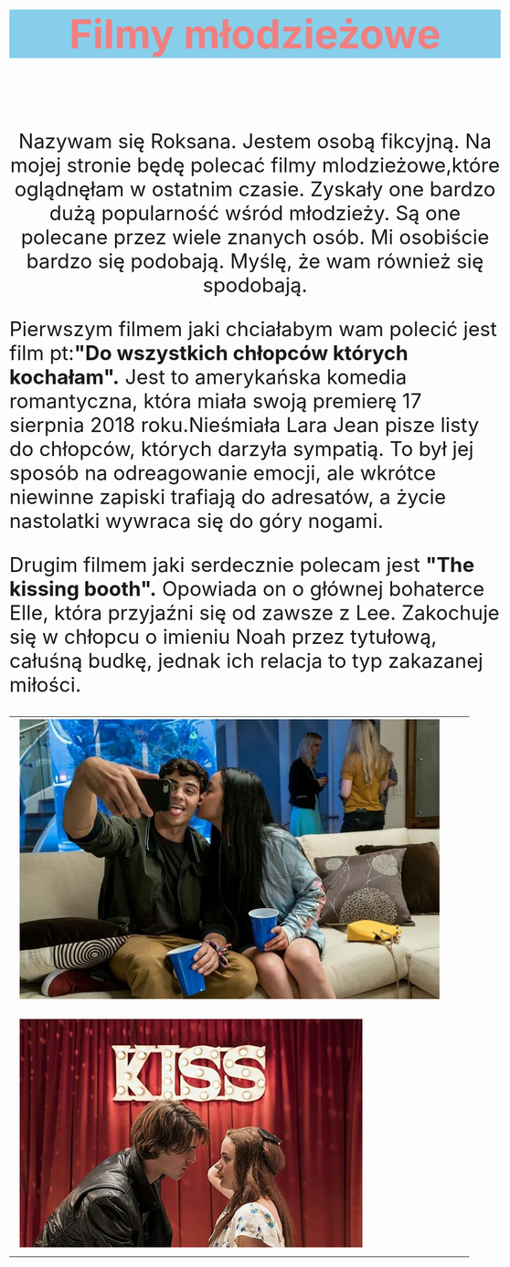 <HTML>
<HEAD>
<meta charset = "UTF-8">
<meta name = "description" content = "Roksana Królik">

<TITLE> Filmy młodzieżowe  </TITLE>

</HEAD>

<BODY style="font-size:35px;">

<H1 style="text-align: center; color: LightCoral; background-color: SkyBlue; "><b> Filmy młodzieżowe </b></H1><BR>
 
<TD>
 
<center>
 <TR style="font-size:17px;">
<P>Nazywam się Roksana.
Jestem osobą fikcyjną.
Na mojej stronie będę polecać filmy mlodzieżowe,które oglądnęłam w ostatnim czasie. Zyskały one bardzo dużą popularność wśród młodzieży. Są one polecane przez wiele znanych osób. Mi osobiście bardzo się podobają. Myślę, że wam również się spodobają.</P>
 </TR>
</center>

</TD>

<TABLE>

<TD>
 
<IMG SRC= 45809601_942289135965733_5688116822667165696_n.jpg  >
 
</TD>

 
 <TD>

<CENTER>
 <TR style="font-size:23px;">
 <P>Pierwszym filmem jaki chciałabym wam polecić jest film pt:<B>"Do wszystkich chłopców których kochałam".</B> Jest to amerykańska komedia romantyczna, która miała swoją premierę 17 sierpnia 2018 roku.Nieśmiała Lara Jean pisze listy do chłopców, których darzyła sympatią. To był jej sposób na odreagowanie emocji, ale wkrótce niewinne zapiski trafiają do adresatów, a życie nastolatki wywraca się do góry nogami. </P> 
 </TR>
 </CENTER>
  
</TD>

<TR>

<TD> 
 
 <CENTER>      
 <TR style="font-size:23px;">
<P>Drugim filmem jaki serdecznie polecam jest <B>"The kissing booth".</B> Opowiada on o głównej bohaterce Elle, która przyjaźni się od zawsze z Lee. Zakochuje się w chłopcu o imieniu Noah przez tytułową, całuśną budkę, jednak ich relacja to typ zakazanej miłości. </P>
</TR>
</CENTER>
 
</TD>

<TD>
 
  <IMG SRC= 45734196_2578309362187195_331659496310964224_n.jpg HEIGHT="400" WEIGHT="350" >
  
</TD>

</TR>

  
  
</TABLE>


                                                                                                      
</HTML>





